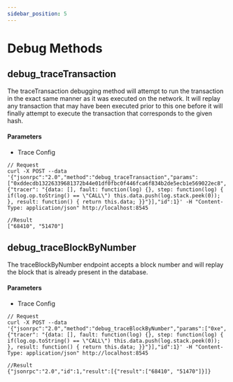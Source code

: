 ```yaml
---
sidebar_position: 5
---
```


# Debug Methods

## debug_traceTransaction
The traceTransaction debugging method will attempt to run the transaction in the exact same manner as it was executed on the network. It will replay any transaction that may have been executed prior to this one before it will finally attempt to execute the transaction that corresponds to the given hash.

#### Parameters
- Trace Config

```shell
// Request
curl -X POST --data '{"jsonrpc":"2.0","method":"debug_traceTransaction","params":["0xddecdb13226339681372b44e01df0fbc0f446fca6f834b2de5ecb1e569022ec8", {"tracer": "{data: [], fault: function(log) {}, step: function(log) { if(log.op.toString() == \"CALL\") this.data.push(log.stack.peek(0)); }, result: function() { return this.data; }}"}],"id":1}' -H "Content-Type: application/json" http://localhost:8545

//Result
["68410", "51470"]
```


## debug_traceBlockByNumber
The traceBlockByNumber endpoint accepts a block number and will replay the block that is already present in the database.

#### Parameters
- Trace Config

```shell
// Request
curl -X POST --data '{"jsonrpc":"2.0","method":"debug_traceBlockByNumber","params":["0xe", {"tracer": "{data: [], fault: function(log) {}, step: function(log) { if(log.op.toString() == \"CALL\") this.data.push(log.stack.peek(0)); }, result: function() { return this.data; }}"}],"id":1}' -H "Content-Type: application/json" http://localhost:8545

//Result
{"jsonrpc":"2.0","id":1,"result":[{"result":["68410", "51470"]}]}
```
